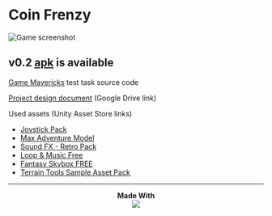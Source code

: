 # Coin Frenzy

![Game screenshot](https://imgur.com/xaEDhoA.png)
## v0.2 [apk](https://github.com/cornflux-cmd/coin-frenzy/releases/download/v0.2/coinfrenzy-v0.2.apk) is available
[Game Mavericks](http://gamemavericks.com/) test task source code

[Project design document](https://docs.google.com/document/d/1CwgXYUw5NnwpJEZdLyBMPDspmPlVi6tt0WzvW5hsmus/edit?usp=sharing) (Google Drive link)

Used assets (Unity Asset Store links)
* [Joystick Pack](https://assetstore.unity.com/packages/tools/input-management/joystick-pack-107631)
* [Max Adventure Model](https://assetstore.unity.com/packages/3d/characters/humanoids/max-adventure-model-3012)
* [Sound FX - Retro Pack](https://assetstore.unity.com/packages/audio/sound-fx/sound-fx-retro-pack-121743)
* [Loop & Music Free](https://assetstore.unity.com/packages/audio/music/loop-music-free-111896)
* [Fantasy Skybox FREE](https://assetstore.unity.com/packages/2d/textures-materials/sky/fantasy-skybox-free-18353)
* [Terrain Tools Sample Asset Pack](https://assetstore.unity.com/packages/2d/textures-materials/terrain-tools-sample-asset-pack-145808)
___
<p align="center">
  <b>Made With</b><br>
  <a href="https://unity.com/"><img src="https://unity3d.com/files/images/ogimg.jpg"</a>
</p>
